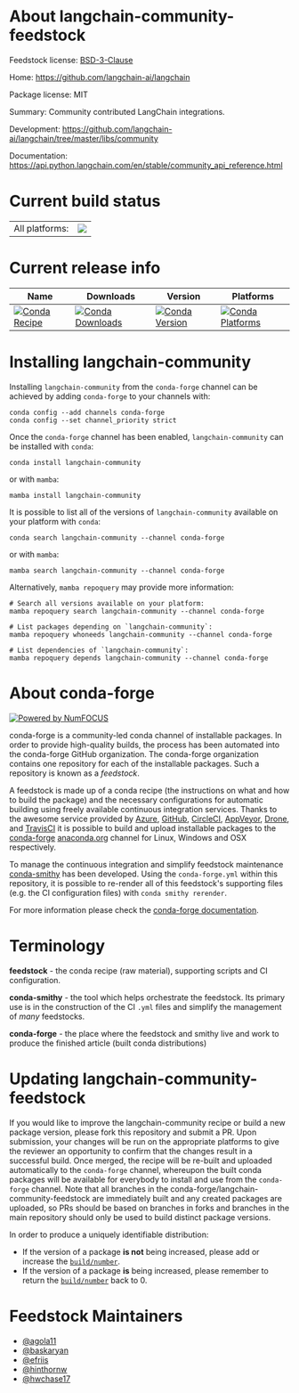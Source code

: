 About langchain-community-feedstock
===================================

Feedstock license: [BSD-3-Clause](https://github.com/conda-forge/langchain-community-feedstock/blob/main/LICENSE.txt)

Home: https://github.com/langchain-ai/langchain

Package license: MIT

Summary: Community contributed LangChain integrations.

Development: https://github.com/langchain-ai/langchain/tree/master/libs/community

Documentation: https://api.python.langchain.com/en/stable/community_api_reference.html

Current build status
====================


<table><tr><td>All platforms:</td>
    <td>
      <a href="https://dev.azure.com/conda-forge/feedstock-builds/_build/latest?definitionId=21038&branchName=main">
        <img src="https://dev.azure.com/conda-forge/feedstock-builds/_apis/build/status/langchain-community-feedstock?branchName=main">
      </a>
    </td>
  </tr>
</table>

Current release info
====================

| Name | Downloads | Version | Platforms |
| --- | --- | --- | --- |
| [![Conda Recipe](https://img.shields.io/badge/recipe-langchain--community-green.svg)](https://anaconda.org/conda-forge/langchain-community) | [![Conda Downloads](https://img.shields.io/conda/dn/conda-forge/langchain-community.svg)](https://anaconda.org/conda-forge/langchain-community) | [![Conda Version](https://img.shields.io/conda/vn/conda-forge/langchain-community.svg)](https://anaconda.org/conda-forge/langchain-community) | [![Conda Platforms](https://img.shields.io/conda/pn/conda-forge/langchain-community.svg)](https://anaconda.org/conda-forge/langchain-community) |

Installing langchain-community
==============================

Installing `langchain-community` from the `conda-forge` channel can be achieved by adding `conda-forge` to your channels with:

```
conda config --add channels conda-forge
conda config --set channel_priority strict
```

Once the `conda-forge` channel has been enabled, `langchain-community` can be installed with `conda`:

```
conda install langchain-community
```

or with `mamba`:

```
mamba install langchain-community
```

It is possible to list all of the versions of `langchain-community` available on your platform with `conda`:

```
conda search langchain-community --channel conda-forge
```

or with `mamba`:

```
mamba search langchain-community --channel conda-forge
```

Alternatively, `mamba repoquery` may provide more information:

```
# Search all versions available on your platform:
mamba repoquery search langchain-community --channel conda-forge

# List packages depending on `langchain-community`:
mamba repoquery whoneeds langchain-community --channel conda-forge

# List dependencies of `langchain-community`:
mamba repoquery depends langchain-community --channel conda-forge
```


About conda-forge
=================

[![Powered by
NumFOCUS](https://img.shields.io/badge/powered%20by-NumFOCUS-orange.svg?style=flat&colorA=E1523D&colorB=007D8A)](https://numfocus.org)

conda-forge is a community-led conda channel of installable packages.
In order to provide high-quality builds, the process has been automated into the
conda-forge GitHub organization. The conda-forge organization contains one repository
for each of the installable packages. Such a repository is known as a *feedstock*.

A feedstock is made up of a conda recipe (the instructions on what and how to build
the package) and the necessary configurations for automatic building using freely
available continuous integration services. Thanks to the awesome service provided by
[Azure](https://azure.microsoft.com/en-us/services/devops/), [GitHub](https://github.com/),
[CircleCI](https://circleci.com/), [AppVeyor](https://www.appveyor.com/),
[Drone](https://cloud.drone.io/welcome), and [TravisCI](https://travis-ci.com/)
it is possible to build and upload installable packages to the
[conda-forge](https://anaconda.org/conda-forge) [anaconda.org](https://anaconda.org/)
channel for Linux, Windows and OSX respectively.

To manage the continuous integration and simplify feedstock maintenance
[conda-smithy](https://github.com/conda-forge/conda-smithy) has been developed.
Using the ``conda-forge.yml`` within this repository, it is possible to re-render all of
this feedstock's supporting files (e.g. the CI configuration files) with ``conda smithy rerender``.

For more information please check the [conda-forge documentation](https://conda-forge.org/docs/).

Terminology
===========

**feedstock** - the conda recipe (raw material), supporting scripts and CI configuration.

**conda-smithy** - the tool which helps orchestrate the feedstock.
                   Its primary use is in the construction of the CI ``.yml`` files
                   and simplify the management of *many* feedstocks.

**conda-forge** - the place where the feedstock and smithy live and work to
                  produce the finished article (built conda distributions)


Updating langchain-community-feedstock
======================================

If you would like to improve the langchain-community recipe or build a new
package version, please fork this repository and submit a PR. Upon submission,
your changes will be run on the appropriate platforms to give the reviewer an
opportunity to confirm that the changes result in a successful build. Once
merged, the recipe will be re-built and uploaded automatically to the
`conda-forge` channel, whereupon the built conda packages will be available for
everybody to install and use from the `conda-forge` channel.
Note that all branches in the conda-forge/langchain-community-feedstock are
immediately built and any created packages are uploaded, so PRs should be based
on branches in forks and branches in the main repository should only be used to
build distinct package versions.

In order to produce a uniquely identifiable distribution:
 * If the version of a package **is not** being increased, please add or increase
   the [``build/number``](https://docs.conda.io/projects/conda-build/en/latest/resources/define-metadata.html#build-number-and-string).
 * If the version of a package **is** being increased, please remember to return
   the [``build/number``](https://docs.conda.io/projects/conda-build/en/latest/resources/define-metadata.html#build-number-and-string)
   back to 0.

Feedstock Maintainers
=====================

* [@agola11](https://github.com/agola11/)
* [@baskaryan](https://github.com/baskaryan/)
* [@efriis](https://github.com/efriis/)
* [@hinthornw](https://github.com/hinthornw/)
* [@hwchase17](https://github.com/hwchase17/)

